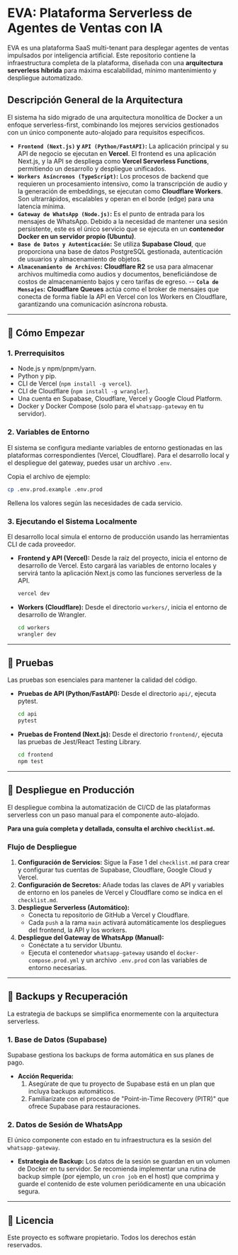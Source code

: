 # EVA: Plataforma Serverless de Agentes de Ventas con IA

EVA es una plataforma SaaS multi-tenant para desplegar agentes de ventas impulsados por inteligencia artificial. Este repositorio contiene la infraestructura completa de la plataforma, diseñada con una **arquitectura serverless híbrida** para máxima escalabilidad, mínimo mantenimiento y despliegue automatizado.

## Descripción General de la Arquitectura

El sistema ha sido migrado de una arquitectura monolítica de Docker a un enfoque serverless-first, combinando los mejores servicios gestionados con un único componente auto-alojado para requisitos específicos.

  - **`Frontend (Next.js)` y `API (Python/FastAPI)`:** La aplicación principal y su API de negocio se ejecutan en **Vercel**. El frontend es una aplicación Next.js, y la API se despliega como **Vercel Serverless Functions**, permitiendo un desarrollo y despliegue unificados.
  - **`Workers Asíncronos (TypeScript)`:** Los procesos de backend que requieren un procesamiento intensivo, como la transcripción de audio y la generación de embeddings, se ejecutan como **Cloudflare Workers**. Son ultrarrápidos, escalables y operan en el borde (edge) para una latencia mínima.
  - **`Gateway de WhatsApp (Node.js)`:** Es el punto de entrada para los mensajes de WhatsApp. Debido a la necesidad de mantener una sesión persistente, este es el único servicio que se ejecuta en un **contenedor Docker en un servidor propio (Ubuntu)**.
  - **`Base de Datos y Autenticación`:** Se utiliza **Supabase Cloud**, que proporciona una base de datos PostgreSQL gestionada, autenticación de usuarios y almacenamiento de objetos.
  - **`Almacenamiento de Archivos`:** **Cloudflare R2** se usa para almacenar archivos multimedia como audios y documentos, beneficiándose de costos de almacenamiento bajos y cero tarifas de egreso.
    \--   **`Cola de Mensajes`:** **Cloudflare Queues** actúa como el broker de mensajes que conecta de forma fiable la API en Vercel con los Workers en Cloudflare, garantizando una comunicación asíncrona robusta.

-----

## 🚀 Cómo Empezar

### 1\. Prerrequisitos

  - Node.js y npm/pnpm/yarn.
  - Python y pip.
  - CLI de Vercel (`npm install -g vercel`).
  - CLI de Cloudflare (`npm install -g wrangler`).
  - Una cuenta en Supabase, Cloudflare, Vercel y Google Cloud Platform.
  - Docker y Docker Compose (solo para el `whatsapp-gateway` en tu servidor).

### 2\. Variables de Entorno

El sistema se configura mediante variables de entorno gestionadas en las plataformas correspondientes (Vercel, Cloudflare). Para el desarrollo local y el despliegue del gateway, puedes usar un archivo `.env`.

Copia el archivo de ejemplo:

```bash
cp .env.prod.example .env.prod
```

Rellena los valores según las necesidades de cada servicio.

### 3\. Ejecutando el Sistema Localmente

El desarrollo local simula el entorno de producción usando las herramientas CLI de cada proveedor.

  - **Frontend y API (Vercel):**
    Desde la raíz del proyecto, inicia el entorno de desarrollo de Vercel. Esto cargará las variables de entorno locales y servirá tanto la aplicación Next.js como las funciones serverless de la API.

    ```bash
    vercel dev
    ```

  - **Workers (Cloudflare):**
    Desde el directorio `workers/`, inicia el entorno de desarrollo de Wrangler.

    ```bash
    cd workers
    wrangler dev
    ```

-----

## 🧪 Pruebas

Las pruebas son esenciales para mantener la calidad del código.

  - **Pruebas de API (Python/FastAPI):**
    Desde el directorio `api/`, ejecuta pytest.

    ```bash
    cd api
    pytest
    ```

  - **Pruebas de Frontend (Next.js):**
    Desde el directorio `frontend/`, ejecuta las pruebas de Jest/React Testing Library.

    ```bash
    cd frontend
    npm test
    ```

-----

## 🚀 Despliegue en Producción

El despliegue combina la automatización de CI/CD de las plataformas serverless con un paso manual para el componente auto-alojado.

**Para una guía completa y detallada, consulta el archivo `checklist.md`.**

### Flujo de Despliegue

1.  **Configuración de Servicios:** Sigue la Fase 1 del `checklist.md` para crear y configurar tus cuentas de Supabase, Cloudflare, Google Cloud y Vercel.
2.  **Configuración de Secretos:** Añade todas las claves de API y variables de entorno en los paneles de Vercel y Cloudflare como se indica en el `checklist.md`.
3.  **Despliegue Serverless (Automático):**
      - Conecta tu repositorio de GitHub a Vercel y Cloudflare.
      - Cada `push` a la rama `main` activará automáticamente los despliegues del frontend, la API y los workers.
4.  **Despliegue del Gateway de WhatsApp (Manual):**
      - Conéctate a tu servidor Ubuntu.
      - Ejecuta el contenedor `whatsapp-gateway` usando el `docker-compose.prod.yml` y un archivo `.env.prod` con las variables de entorno necesarias.

-----

## 💾 Backups y Recuperación

La estrategia de backups se simplifica enormemente con la arquitectura serverless.

### 1\. Base de Datos (Supabase)

Supabase gestiona los backups de forma automática en sus planes de pago.

  - **Acción Requerida:**
    1.  Asegúrate de que tu proyecto de Supabase está en un plan que incluya backups automáticos.
    2.  Familiarízate con el proceso de "Point-in-Time Recovery (PITR)" que ofrece Supabase para restauraciones.

### 2\. Datos de Sesión de WhatsApp

El único componente con estado en tu infraestructura es la sesión del `whatsapp-gateway`.

  - **Estrategia de Backup:**
    Los datos de la sesión se guardan en un volumen de Docker en tu servidor. Se recomienda implementar una rutina de backup simple (por ejemplo, un `cron job` en el host) que comprima y guarde el contenido de este volumen periódicamente en una ubicación segura.

-----

## 📄 Licencia

Este proyecto es software propietario. Todos los derechos están reservados.
